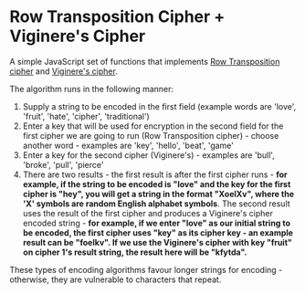 # Row Transposition Cipher + Viginere's Cipher 
A simple JavaScript set of functions that implements [Row Transposition cipher](https://www.geeksforgeeks.org/columnar-transposition-cipher/) and [Viginere's cipher](https://www.geeksforgeeks.org/vigenere-cipher/).

The algorithm runs in the following manner:
  1. Supply a string to be encoded in the first field (example words are 'love', 'fruit', 'hate', 'cipher', 'traditional')
  2. Enter a key that will be used for encryption in the second field for the first cipher we are going to run (Row Transposition cipher) - choose another word - examples 
  are 'key', 'hello', 'beat', 'game'
  3. Enter a key for the second cipher (Viginere's) - examples are 'bull', 'broke', 'pull', 'pierce'
  4. There are two results - the first result is after the first cipher runs - **for example, if the string to be encoded is "love" and the key for the first cipher is "hey", 
  you will get a string in the format "XoelXv", where the 'X' symbols are random English alphabet symbols**. 
  The second result uses the result of the first cipher and produces a Viginere's cipher encoded string - **for example, if we enter "love" as our initial string to be encoded, the first cipher uses "key" as its cipher key - an example result can be "foelkv".
  If we use the Viginere's cipher with key "fruit" on cipher 1's result string, the result here will be "kfytda".**
  
  These types of encoding algorithms favour longer strings for encoding - otherwise, they are vulnerable to characters that repeat.
  
  
